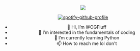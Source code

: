<p align="center">
  <a ><img src="https://readme-typing-svg.herokuapp.com/?font=VT323&size=100&color=25000&center=true&width=1200&height=140&lines=D+E+F+N+O+T"></a>
</p>

<div align="center">

[![spotify-github-profile](https://spotify-github-profile.kittinanx.com/api/view?uid=cg2leii3szkp6t9lb9wfnzrar&cover_image=true&theme=default&show_offline=true&background_color=000000&interchange=false&bar_color_cover=true&bar_color=e60000)](https://github.com/kittinan/spotify-github-profile)




- 👋 Hi, I’m @OGFluff
- 👀 I’m interested in the fundamentals of coding
- 🌱 I’m currently learning Python
- 📫 How to reach me lol don't

<!---
OGFluff/OGFluff is a ✨ special ✨ repository because its `README.md` (this file) appears on your GitHub profile.
You can click the Preview link to take a look at your changes.
--->
